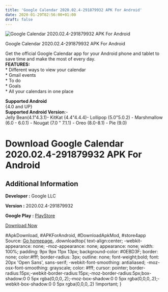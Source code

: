 ```yaml
---
title: 'Google Calendar 2020.02.4-291879932 APK For Android'
date: 2020-01-29T02:56:00+01:00
draft: false
---
```


![Google Calendar 2020.02.4-291879932 APK For Android](https://i0.wp.com/apkhome.net/wp-content/uploads/2020/01/Google-Calendar-2020.02.4-291879932.png "Google Calendar 2020.02.4-291879932 APK For Android")

  

Google Calendar 2020.02.4-291879932 APK For Android

Get the official Google Calendar app for your Android phone and tablet to save time and make the most of every day.  
**FEATURES:**  
\* Different ways to view your calendar  
\* Gmail events  
\* To do  
\* Goals  
\* All your calendars in one place

**Supported Android**  
{4.0 and UP}  
**Supported Android Version**:-  
Jelly Bean(4.1"4.3.1)- KitKat (4.4"4.4.4)- Lollipop (5.0"5.0.2) - Marshmallow (6.0 - 6.0.1) - Nougat (7.0 " 7.1.1) - Oreo (8.0-8.1) - Pie (9.0)

Download Google Calendar 2020.02.4-291879932 APK For Android
============================================================

Additional Information
----------------------

**Developer :** Google LLC

**Version :** 2020.02.4-291879932

**Google Play :** [PlayStore](https://play.google.com/store/apps/details?id=com.google.android.calendar)

  

[Download Now](https://store4app.co/post/google-calendar-2020-02-4-291879932-apk-for-android_1580235895)

  
#ApkDownload, #APKForAndroid, #DownloadApkMod, #store4app  
Source: [Go homepage.](https://store4app.co/post/google-calendar-2020-02-4-291879932-apk-for-android_1580235895) .downloadtop{ text-align:center; -webkit-appearance: none; -moz-appearance: none; appearance: none; width: 100%; padding: 9px 9px 11px 13px; background-color: #0EBD3F; border: none; color:#fff; border-radius: 3px; outline: none; font-weight;bold; font: 20px 'Open Sans', sans-serif; -webkit-font-smoothing: antialiased; -moz-osx-font-smoothing: grayscale; color: #fff; cursor: pointer; border-radius:15px;-webkit-border-radius:15px;-moz-border-radius:5px;box-shadow:0 0 5px rgba(0,0,0,.2);-moz-box-shadow:0 0 5px rgba(0,0,0,.2);-webkit-box-shadow:0 0 5px rgba(0,0,0,.2) !important; }